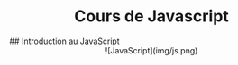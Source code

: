 <h1 style="text-align: center;">Cours de Javascript</h1>   
## Introduction au JavaScript  
<div style="text-align: center;"> 
![JavaScript](img/js.png)
</div>